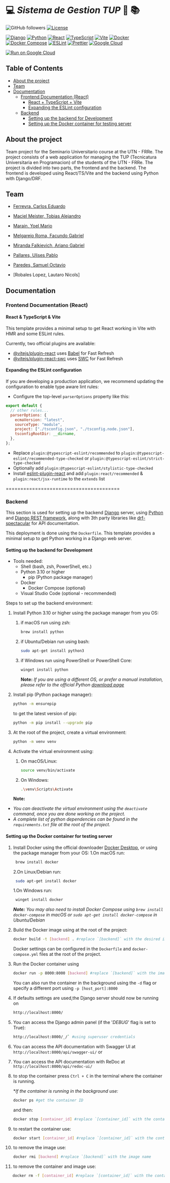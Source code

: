 # :computer: _Sistema de Gestion TUP_ :rocket: :books:

<!-- repo url:  https://github.com/Seminario-Integrador-2024/GestionTUP -->

<!-- repo badges -->

![GitHub followers](https://img.shields.io/github/followers/Seminario-Integrador-2024) [![License](https://img.shields.io/badge/License-MIT-yellow.svg)](LICENSE)

[![Django](https://img.shields.io/badge/Django-5.1-green.svg)](https://www.djangoproject.com/) [![Python](https://img.shields.io/badge/Python-3.10.14-blue.svg)](https://www.python.org/) [![React](https://img.shields.io/badge/React-17.0.2-blue.svg)](https://reactjs.org/) [![TypeScript](https://img.shields.io/badge/TypeScript-4.3.5-blue.svg)](https://www.typescriptlang.org/) [![Vite](https://img.shields.io/badge/Vite-2.4.4-blue.svg)](https://vitejs.dev/) [![Docker](https://img.shields.io/badge/Docker-20.10.7-blue.svg)](https://www.docker.com/) [![Docker Compose](https://img.shields.io/badge/Docker_Compose-1.29.2-blue.svg)](https://docs.docker.com/compose/) [![ESLint](https://img.shields.io/badge/ESLint-7.32.0-blue.svg)](https://eslint.org/) [![Prettier](https://img.shields.io/badge/Prettier-2.4.1-orange.svg)](https://prettier.io/) [![Google Cloud](https://img.shields.io/badge/Google_Cloud-Run-lightblue.svg)](https://cloud.google.com/run)

[![Run on Google Cloud](https://deploy.cloud.run/button.svg)](https://deploy.cloud.run)

## Table of Contents

- [About the project](#about-the-project)
- [Team](#team)
- [Documentation](#documentation)
  - [Frontend Documentation (React)](#frontend-documentation-react)
    - [React + TypeScript + Vite](#react--typescript--vite)
    - [Expanding the ESLint configuration](#expanding-the-eslint-configuration)
  - [Backend](#backend)
    - [Setting up the backend for Development](#setting-up-the-backend-for-development)
    - [Setting up the Docker container for testing server](#setting-up-the-docker-container-for-testing-server)

## About the project

Team project for the Seminario Universitario course at the UTN - FRRe. The project consists of a web application for managing the TUP (Tecnicatura Universitaria en Programacion) of the students of the UTN - FRRe. The project is divided into two parts, the frontend and the backend. The frontend is developed using React/TS/Vite and the backend using Python with Django/DRF.

## Team

[carlosferreyra]: http://github.com/carlosferreyra
[TobiasMaciel]: http://github.com/TobiasMaciel
[yoelmarain]: https://github.com/yoelmarain
[facundomelgarejo]: https://github.com/facundomelgarejo
[MirandaAriano]: http://github.com/MirandaAriano
[samuop]: https://github.com/samuop
[ulises]: https://github.com/ulisespallares888

- [Ferreyra, Carlos Eduardo][carlosferreyra]
- [Maciel Meister, Tobias Alejandro][TobiasMaciel]
- [Marain, Yoel Mario][yoelmarain]
- [Melgarejo Roma, Facundo Gabriel][facundomelgarejo]
- [Miranda Falkievich, Ariano Gabriel][MirandaAriano]
- [Pallares, Ulises Pablo][ulises]
- [Paredes, Samuel Octavio][samuop]

- [Robales Lopez, Lautaro Nicols]

## Documentation

### Frontend Documentation (React)

#### React & TypeScript & Vite

This template provides a minimal setup to get React working in Vite with HMR and some ESLint rules.

Currently, two official plugins are available:

- [@vitejs/plugin-react](https://github.com/vitejs/vite-plugin-react/blob/main/packages/plugin-react/README.md) uses [Babel](https://babeljs.io/) for Fast Refresh
- [@vitejs/plugin-react-swc](https://github.com/vitejs/vite-plugin-react-swc) uses [SWC](https://swc.rs/) for Fast Refresh

#### Expanding the ESLint configuration

If you are developing a production application, we recommend updating the configuration to enable type aware lint rules:

- Configure the top-level `parserOptions` property like this:

```js
export default {
  // other rules...
  parserOptions: {
    ecmaVersion: "latest",
    sourceType: "module",
    project: ["./tsconfig.json", "./tsconfig.node.json"],
    tsconfigRootDir: __dirname,
  },
};
```

- Replace `plugin:@typescript-eslint/recommended` to `plugin:@typescript-eslint/recommended-type-checked` or `plugin:@typescript-eslint/strict-type-checked`
- Optionally add `plugin:@typescript-eslint/stylistic-type-checked`
- Install [eslint-plugin-react](https://github.com/jsx-eslint/eslint-plugin-react) and add `plugin:react/recommended` & `plugin:react/jsx-runtime` to the `extends` list

=======================================

[DjangoDocs]: https://www.djangoproject.com/
[PythonDocs]: https://www.python.org/doc/
[DRFDocs]: https://www.django-rest-framework.org/
[DRFSpectacularDocs]: https://drf-spectacular.readthedocs.io/en/latest/

### Backend

This section is used for setting up the backend [Django][DjangoDocs] server, using [Python][PythonDocs] and [Django REST framework][DRFDocs], along with 3th party libraries like [drf-spectacular][DRFSpectacularDocs] for API documentation.

This deployment is done using the `Dockerfile`.
This template provides a minimal setup to get Python working in a Django web server.

#### Setting up the backend for Development

- Tools needed:
  - Shell (bash, zsh, PowerShell, etc.)
  - Python 3.10 or higher
    - pip (Python package manager)
  - Docker
    - Docker Compose (optional)
  - Visual Studio Code (optional - recommended)

Steps to set up the backend environment:

1. Install Python 3.10 or higher using the package manager from you OS:

   1. if macOS run using zsh:

      ```bash
      brew install python
      ```

   2. if Ubuntu/Debian run using bash:

      ```bash
      sudo apt-get install python3
      ```

   3. if Windows run using PowerShell or PowerShell Core:

      ```bash
      winget install python
      ```

      **Note:** _If you are using a different OS, or prefer a manual installation, please refer to the official Python [download page](https://www.python.org/downloads/)_

2. Install pip (Python package manager):

   ```bash
   python -m ensurepip
   ```

   to get the latest version of pip:

   ```bash
   python -m pip install --upgrade pip
   ```

3. At the root of the project, create a virtual environment:

   ```bash
   python -m venv venv
   ```

4. Activate the virtual environment using:

   1. On macOS/Linux:

      ```bash
      source venv/bin/activate
      ```

   2. On Windows:

      ```bash
      .\venv\Scripts\Activate
      ```

   **Note:**

- _You can deactivate the virtual environment using the `deactivate` command, once you are done working on the project._
- _A complete list of python dependencies can be found in the `requirements.txt` file at the root of the project._

#### Setting up the Docker container for testing server

1. Install Docker using the official downloader [Docker Desktop](https://www.docker.com/products/docker-desktop), or using the package manager from your OS:
   1.On macOS run:

   ```bash
    brew install docker
   ```

   2.On Linux/Debian run:

   ```bash
    sudo apt-get install docker
   ```

   1.On Windows run:

   ```bash
    winget install docker
   ```

   _**Note:**_ _You may also need to install Docker Compose using `brew install docker-compose` in macOS or `sudo apt-get install docker-compose` in Ubuntu/Debian_

2. Build the Docker image using at the root of the project:

   ```bash
   docker build -t [backend] . #replace `[backend]` with the desired image name
   ```

   Docker settings can be configured in the `Dockerfile` and `docker-compose.yml` files at the root of the project.

3. Run the Docker container using

   ```bash
   docker run -p 8000:8000 [backend] #replace `[backend]` with the image name used in the previous step.
   ```

   You can also run the container in the background using the `-d` flag or specify a different port using `-p [host_port]:8000`

4. If defaults settings are used,the Django server should now be running on

   ```bash
   http://localhost:8000/
   ```

5. You can access the Django admin panel (if the '_DEBUG_' flag is set to True):

   ```bash
   http://localhost:8000/_/` #using superuser credentials
   ```

6. You can access the API documentation with Swagger UI at `http://localhost:8000/api/swagger-ui/` or
7. You can access the API documentation with ReDoc at `http://localhost:8000/api/redoc-ui/`
8. to stop the container press `Ctrl + C` in the terminal where the container is running.

   \*_If the container is running in the background use:_

   ```bash
   docker ps #get the container ID
   ```

   and then:

   ```bash
   docker stop [container_id] #replace `[container_id]` with the container ID
   ```

9. to restart the container use:

   ```bash
   docker start [container_id] #replace `[container_id]` with the container ID
   ```

10. to remove the image use:

    ```bash
    docker rmi [backend] #replace `[backend]` with the image name
    ```

11. to remove the container and image use:

```bash
   docker rm -f [container_id] #replace `[container_id]` with the container ID
```
